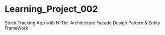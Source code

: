 # Learning_Project_002
Stock Tracking App with N-Tier Architecture Facade Design Pattern &amp; Entity FrameWork
